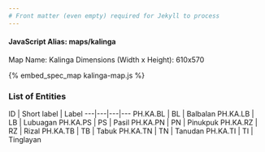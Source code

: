 ```yaml
---
# Front matter (even empty) required for Jekyll to process
---
```


#### JavaScript Alias: maps/kalinga

Map Name: Kalinga
Dimensions (Width x Height): 610x570



{% embed_spec_map kalinga-map.js %}

### List of Entities

ID | Short label | Label
---|---|---|---
PH.KA.BL | BL | Balbalan
PH.KA.LB | LB | Lubuagan
PH.KA.PS | PS | Pasil
PH.KA.PN | PN | Pinukpuk
PH.KA.RZ | RZ | Rizal
PH.KA.TB | TB | Tabuk
PH.KA.TN | TN | Tanudan
PH.KA.TI | TI | Tinglayan